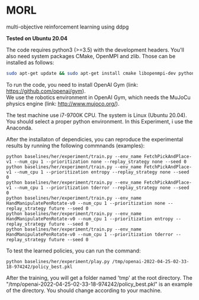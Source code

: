 # MORL
multi-objective reinforcement learning using ddpg


**Tested on Ubuntu 20.04**



The code requires python3 (>=3.5) with the development headers. You'll also need system packages CMake, OpenMPI and zlib. Those can be installed as follows:

```bash
sudo apt-get update && sudo apt-get install cmake libopenmpi-dev python3-dev zlib1g-dev
```

To run the code, you need to install OpenAI Gym (link: https://github.com/openai/gym).  
We use the robotics environment in OpenAI Gym, which needs the MuJoCu physics engine (link: http://www.mujoco.org/). 



The test machine use i7-9700K CPU. The system is Linux (Ubuntu 20.04). You should select a proper python environment. In this Experiment, i use the Anaconda.



After the installaton of dependicies, you can reproduce the experimental results by running the following commnands (examples): 

```
python baselines/her/experiment/train.py --env_name FetchPickAndPlace-v1 --num_cpu 1 --prioritization none --replay_strategy none --seed 0
python baselines/her/experiment/train.py --env_name FetchPickAndPlace-v1 --num_cpu 1 --prioritization entropy --replay_strategy none --seed 0
python baselines/her/experiment/train.py --env_name FetchPickAndPlace-v1 --num_cpu 1 --prioritization tderror --replay_strategy none --seed 0
python baselines/her/experiment/train.py --env_name HandManipulatePenRotate-v0 --num_cpu 1 --prioritization none --replay_strategy future --seed 0
python baselines/her/experiment/train.py --env_name HandManipulatePenRotate-v0 --num_cpu 1 --prioritization entropy --replay_strategy future --seed 0
python baselines/her/experiment/train.py --env_name HandManipulatePenRotate-v0 --num_cpu 1 --prioritization tderror --replay_strategy future --seed 0
```

To test the learned policies, you can run the command:  

```
python baselines/her/experiment/play.py /tmp/openai-2022-04-25-02-33-18-974242/policy_best.pkl
```

After the training, you will get a folder named 'tmp' at the root directory. The "/tmp/openai-2022-04-25-02-33-18-974242/policy_best.pkl" is an example of the directory. You should change according to your machine.

## 
